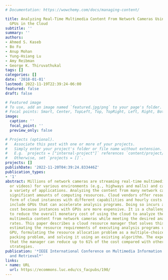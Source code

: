 ```yaml
---
# Documentation: https://wowchemy.com/docs/managing-content/

title: Analyzing Real-Time Multimedia Content From Network Cameras Using CPUs and
  GPUs in the Cloud
subtitle: ''
summary: ''
authors:
- Ahmed S. Kaseb
- Bo Fu
- Anup Mohan
- Yung-Hsiang Lu
- Amy Reibman
- George K. Thiruvathukal
tags: []
categories: []
date: '2018-01-01'
lastmod: 2022-11-19T22:39:24-06:00
featured: false
draft: false

# Featured image
# To use, add an image named `featured.jpg/png` to your page's folder.
# Focal points: Smart, Center, TopLeft, Top, TopRight, Left, Right, BottomLeft, Bottom, BottomRight.
image:
  caption: ''
  focal_point: ''
  preview_only: false

# Projects (optional).
#   Associate this post with one or more of your projects.
#   Simply enter your project's folder or file name without extension.
#   E.g. `projects = ["internal-project"]` references `content/project/deep-learning/index.md`.
#   Otherwise, set `projects = []`.
projects: []
publishDate: '2022-11-20T04:39:24.833446Z'
publication_types:
- '1'
abstract: Millions of network cameras are streaming real-time multimedia content (images
  or videos) for various environments (e.g., highways and malls) and can be used for
  a variety of applications. Analyzing the content from many network cameras requires
  significant amounts of computing resources. Cloud vendors offer resources in the
  form of cloud instances with different capabilities and hourly costs. Some instances
  include GPUs that can accelerate analysis programs. Doing so incurs additional monetary
  cost because instances with GPUs are more expensive. It is a challenging problem
  to reduce the overall monetary cost of using the cloud to analyze the real-time
  multimedia content from network cameras while meeting the desired analysis frame
  rates. This paper describes a cloud resource manager that solves this problem by
  estimating the resource requirements of executing analysis programs using CPU or
  GPU, formulating the resource allocation problem as a multiple-choice vector bin
  packing problem, and solving it using an existing algorithm. The experiments show
  that the manager can reduce up to 61% of the cost compared with other allocation
  strategies.
publication: '*IEEE International Conference on Multimedia Information Processing
  and Retrieval*'
links:
- name: URL
  url: https://ecommons.luc.edu/cs_facpubs/190/
---
```

